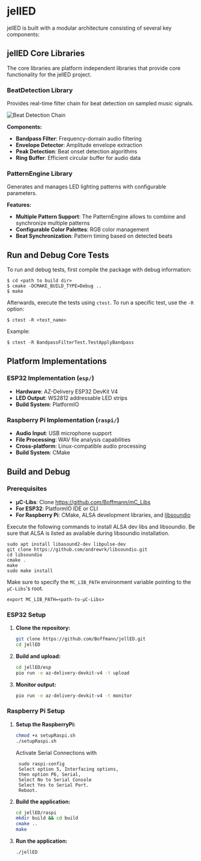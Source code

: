 # jellED

jellED is built with a modular architecture consisting of several key components:

## jellED Core Libraries

The core libraries are platform independent libraries that provide core functionality for the jellED project.

### BeatDetection Library
Provides real-time filter chain for beat detection on sampled music signals.

![Beat Detection Chain](../../documentation/img/beatDetection.png)

**Components:**
- **Bandpass Filter**: Frequency-domain audio filtering
- **Envelope Detector**: Amplitude envelope extraction
- **Peak Detection**: Beat onset detection algorithms
- **Ring Buffer**: Efficient circular buffer for audio data

### PatternEngine Library
Generates and manages LED lighting patterns with configurable parameters.

**Features:**
- **Multiple Pattern Support**: The PatternEngine allows to combine and synchronize multiple patterns
- **Configurable Color Palettes**: RGB color management
- **Beat Synchronization**: Pattern timing based on detected beats

## Run and Debug Core Tests

To run and debug tests, first compile the package with debug information:

```
$ cd <path to build dir>
$ cmake -DCMAKE_BUILD_TYPE=Debug ..
$ make
```

Afterwards, execute the tests using `ctest`.
To run a specific test, use the `-R` option:

```
$ ctest -R <test_name>
```

Example:

```
$ ctest -R BandpassFilterTest.TestApplyBandpass
```

## Platform Implementations

### ESP32 Implementation (`esp/`)
- **Hardware**: AZ-Delivery ESP32 DevKit V4
- **LED Output**: WS2812 addressable LED strips
- **Build System**: PlatformIO

### Raspberry Pi Implementation (`raspi/`)
- **Audio Input**: USB microphone support
- **File Processing**: WAV file analysis capabilities
- **Cross-platform**: Linux-compatible audio processing
- **Build System**: CMake

## Build and Debug

### Prerequisites
- **μC-Libs**: Clone https://github.com/Boffmann/mC_Libs
- **For ESP32**: PlatformIO IDE or CLI
- **For Raspberry Pi**: CMake, ALSA development libraries, and [libsoundio](http://libsound.io/#releases)

Execute the following commands to install ALSA dev libs and libsoundio.
Be sure that ALSA is listed as available during libsoundio installation.

```
sudo apt install libasound2-dev libpulse-dev
git clone https://github.com/andrewrk/libsoundio.git
cd libsoundio
cmake .
make
sudo make install
```



Make sure to specify the `MC_LIB_PATH` environment variable pointing to the `μC-Libs`'s root.
```
export MC_LIB_PATH=<path-to-μC-Libs>
```

### ESP32 Setup

1. **Clone the repository:**
   ```bash
   git clone https://github.com/Boffmann/jellED.git
   cd jellED
   ```

2. **Build and upload:**
   ```bash
   cd jellED/esp
   pio run -e az-delivery-devkit-v4 -t upload
   ```

3. **Monitor output:**
   ```bash
   pio run -e az-delivery-devkit-v4 -t monitor
   ```

### Raspberry Pi Setup

1. **Setup the RaspberryPi:**
   ```bash
   chmod +x setupRaspi.sh
   ./setupRaspi.sh
   ```
   Activate Serial Connections with
   ```
    sudo raspi-config
    Select option 5, Interfacing options,
    then option P6, Serial,
    Select No to Serial Console
    Select Yes to Serial Port.
    Reboot.
   ```

2. **Build the application:**
   ```bash
   cd jellED/raspi
   mkdir build && cd build
   cmake ..
   make
   ```

3. **Run the application:**
   ```bash
   ./jellED
   ```
